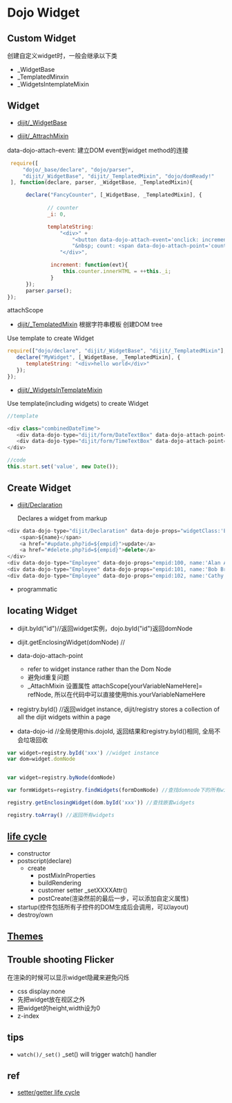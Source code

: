 # Dojo Widget

## Custom Widget

创建自定义widget时，一般会继承以下类

+ _WidgetBase
+ _TemplatedMinxin
+ _WidgetsIntemplateMixin

## Widget

+ [dijit/_WidgetBase](https://dojotoolkit.org/api/)

+ [dijit/_AttrachMixin](https://dojotoolkit.org/reference-guide/1.10/dijit/_AttachMixin.html#dijit-attachmixin)

data-dojo-attach-event: 建立DOM event到widget method的连接

```js
 require([
     "dojo/_base/declare", "dojo/parser",
     "dijit/_WidgetBase", "dijit/_TemplatedMixin", "dojo/domReady!"
 ], function(declare, parser, _WidgetBase, _TemplatedMixin){

      declare("FancyCounter", [_WidgetBase, _TemplatedMixin], {
             
             // counter
             _i: 0,

             templateString:
                 "<div>" +
                     "<button data-dojo-attach-event='onclick: increment'>press me</button>" +
                     "&nbsp; count: <span data-dojo-attach-point='counter'>0</span>" +
                 "</div>",

              increment: function(evt){
                  this.counter.innerHTML = ++this._i;
              }
      });
      parser.parse();
});
```

attachScope

+ [dijit/_TemplatedMixin](https://dojotoolkit.org/reference-guide/1.10/dijit/_TemplatedMixin.html)  根据字符串模板 创建DOM tree

Use template to create Widget

```js
require(["dojo/declare", "dijit/_WidgetBase", "dijit/_TemplatedMixin"], function(_WidgetBase, _TemplatedMixin)
   declare("MyWidget", [_WidgetBase, _TemplatedMixin], {
      templateString: "<div>hello world</div>"
   });
});

```


+ [dijit/_WidgetsInTemplateMixin](https://dojotoolkit.org/reference-guide/1.10/dijit/_AttachMixin.html#dijit-attachmixin)

Use template(including widgets) to create Widget

```js
//template

<div class="combinedDateTime">
   <div data-dojo-type="dijit/form/DateTextBox" data-dojo-attach-point="start"></div>
   <div data-dojo-type="dijit/form/TimeTextBox" data-dojo-attach-point="end"></div>
</div>

//code
this.start.set('value', new Date());

```


## Create Widget

+ [dijit/Declaration](https://dojotoolkit.org/reference-guide/1.10/dijit/Declaration.html#dijit-declaration)

  Declares a widget from markup

```js
<div data-dojo-type="dijit/Declaration" data-dojo-props="widgetClass:'Employee', defaults:{empid:123, name:''}">
    <span>${name}</span>
    <a href="#update.php?id=${empid}">update</a>
    <a href="#delete.php?id=${empid}">delete</a>
</div>
<div data-dojo-type="Employee" data-dojo-props="empid:100, name:'Alan Allen'"></div>
<div data-dojo-type="Employee" data-dojo-props="empid:101, name:'Bob Brown'"></div>
<div data-dojo-type="Employee" data-dojo-props="empid:102, name:'Cathy Cameron'"></div>

```


+ programmatic


## locating Widget

+ dijit.byId("id")//返回widget实例，dojo.byId("id")返回domNode

+ dijit.getEnclosingWidget(domNode) //

+ data-dojo-attach-point
    - refer to widget instance rather than the Dom Node
    - 避免id重复问题
    - _AttachMixin 设置属性 attachScope[yourVariableNameHere]= refNode, 所以在代码中可以直接使用this.yourVariableNameHere

+ registry.byId()  //返回widget instance, dijit/registry stores a collection of all the dijit widgets within a page

+ data-dojo-id //全局使用this.dojoId, 返回结果和registry.byId()相同, 全局不会垃圾回收

```js
var widget=registry.byId('xxx') //widget instance
var dom=widget.domNode


var widget=registry.byNode(domNode)

var formWidgets=registry.findWidgets(formDomNode) //查找domnode下的所有widgets,嵌套除外

registry.getEnclosingWidget(dom.byId('xxx')) //查找嵌套widgets

registry.toArray() //返回所有widgets

```
## [life cycle](https://dojotoolkit.org/documentation/tutorials/1.10/understanding_widgetbase/index.html)

+ constructor
+ postscript(declare)
    - create
        + postMixInProperties
        + buildRendering
        + customer setter  _setXXXXAttr()
        + postCreate(渲染然前的最后一步，可以添加自定义属性)
+ startup(控件包括所有子控件的DOM生成后会调用，可以layout)
+ destroy/own

## [Themes](https://dojotoolkit.org/reference-guide/1.10/dijit/themes.html)

## Trouble shooting Flicker

在渲染的时候可以显示widget隐藏来避免闪烁

+ css display:none
+ 先把widget放在视区之外
+ 把widget的height,width设为0
+ z-index


## tips

+ `watch()/_set()`  _set() will trigger watch() handler

## ref

+ [setter/getter life cycle](http://dojotoolkit.org/reference-guide/1.10/quickstart/writingWidgets.html)
